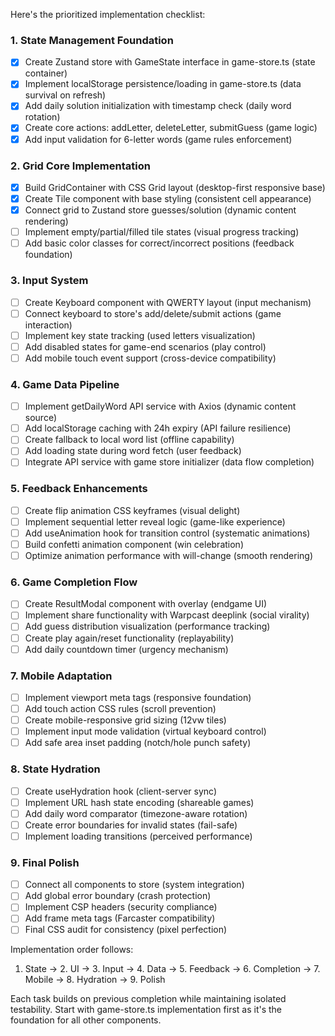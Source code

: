 Here's the prioritized implementation checklist:

### 1. State Management Foundation
- [x] Create Zustand store with GameState interface in game-store.ts (state container)
- [x] Implement localStorage persistence/loading in game-store.ts (data survival on refresh)
- [x] Add daily solution initialization with timestamp check (daily word rotation)
- [x] Create core actions: addLetter, deleteLetter, submitGuess (game logic)
- [x] Add input validation for 6-letter words (game rules enforcement)

### 2. Grid Core Implementation
- [x] Build GridContainer with CSS Grid layout (desktop-first responsive base)
- [x] Create Tile component with base styling (consistent cell appearance)
- [x] Connect grid to Zustand store guesses/solution (dynamic content rendering)
- [ ] Implement empty/partial/filled tile states (visual progress tracking)
- [ ] Add basic color classes for correct/incorrect positions (feedback foundation)

### 3. Input System
- [ ] Create Keyboard component with QWERTY layout (input mechanism)
- [ ] Connect keyboard to store's add/delete/submit actions (game interaction)
- [ ] Implement key state tracking (used letters visualization)
- [ ] Add disabled states for game-end scenarios (play control)
- [ ] Add mobile touch event support (cross-device compatibility)

### 4. Game Data Pipeline
- [ ] Implement getDailyWord API service with Axios (dynamic content source)
- [ ] Add localStorage caching with 24h expiry (API failure resilience)
- [ ] Create fallback to local word list (offline capability)
- [ ] Add loading state during word fetch (user feedback)
- [ ] Integrate API service with game store initializer (data flow completion)

### 5. Feedback Enhancements
- [ ] Create flip animation CSS keyframes (visual delight)
- [ ] Implement sequential letter reveal logic (game-like experience)
- [ ] Add useAnimation hook for transition control (systematic animations)
- [ ] Build confetti animation component (win celebration)
- [ ] Optimize animation performance with will-change (smooth rendering)

### 6. Game Completion Flow
- [ ] Create ResultModal component with overlay (endgame UI)
- [ ] Implement share functionality with Warpcast deeplink (social virality)
- [ ] Add guess distribution visualization (performance tracking)
- [ ] Create play again/reset functionality (replayability)
- [ ] Add daily countdown timer (urgency mechanism)

### 7. Mobile Adaptation
- [ ] Implement viewport meta tags (responsive foundation)
- [ ] Add touch action CSS rules (scroll prevention)
- [ ] Create mobile-responsive grid sizing (12vw tiles)
- [ ] Implement input mode validation (virtual keyboard control)
- [ ] Add safe area inset padding (notch/hole punch safety)

### 8. State Hydration
- [ ] Create useHydration hook (client-server sync)
- [ ] Implement URL hash state encoding (shareable games)
- [ ] Add daily word comparator (timezone-aware rotation)
- [ ] Create error boundaries for invalid states (fail-safe)
- [ ] Implement loading transitions (perceived performance)

### 9. Final Polish
- [ ] Connect all components to store (system integration)
- [ ] Add global error boundary (crash protection)
- [ ] Implement CSP headers (security compliance)
- [ ] Add frame meta tags (Farcaster compatibility)
- [ ] Final CSS audit for consistency (pixel perfection)

Implementation order follows: 
1. State → 2. UI → 3. Input → 4. Data → 5. Feedback → 6. Completion → 7. Mobile → 8. Hydration → 9. Polish

Each task builds on previous completion while maintaining isolated testability. Start with game-store.ts implementation first as it's the foundation for all other components.
